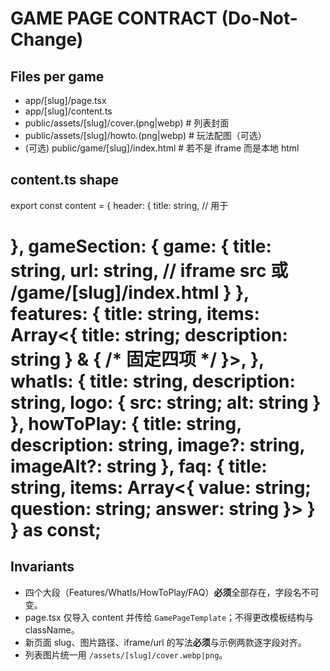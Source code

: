 # GAME PAGE CONTRACT (Do-Not-Change)

## Files per game
- app/[slug]/page.tsx
- app/[slug]/content.ts
- public/assets/[slug]/cover.(png|webp)     # 列表封面
- public/assets/[slug]/howto.(png|webp)     # 玩法配图（可选）
- (可选) public/game/[slug]/index.html      # 若不是 iframe 而是本地 html

## content.ts shape
export const content = {
  header: {
    title: string,             // 用于 <h1>
  },
  gameSection: {
    game: {
      title: string,
      url: string,             // iframe src 或 /game/[slug]/index.html
    }
  },
  features: {
    title: string,
    items: Array<{ title: string; description: string } & { /* 固定四项 */ }>,
  },
  whatIs: {
    title: string,
    description: string,
    logo: { src: string; alt: string }
  },
  howToPlay: {
    title: string,
    description: string,
    image?: string,
    imageAlt?: string
  },
  faq: {
    title: string,
    items: Array<{ value: string; question: string; answer: string }>
  }
} as const;

## Invariants
- 四个大段（Features/WhatIs/HowToPlay/FAQ）**必须**全部存在，字段名不可变。
- page.tsx 仅导入 content 并传给 `GamePageTemplate`；不得更改模板结构与 className。
- 新页面 slug、图片路径、iframe/url 的写法**必须**与示例两款逐字段对齐。
- 列表图片统一用 `/assets/[slug]/cover.webp|png`。
